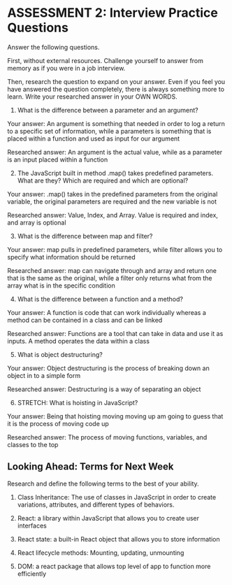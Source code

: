 # ASSESSMENT 2: Interview Practice Questions

Answer the following questions.

First, without external resources. Challenge yourself to answer from memory as if you were in a job interview.

Then, research the question to expand on your answer. Even if you feel you have answered the question completely, there is always something more to learn. Write your researched answer in your OWN WORDS.

1. What is the difference between a parameter and an argument?

Your answer: An argument is something that needed in order to log a return to a specific set of information, while a parameters is something that is placed within a function and used as input for our argument

Researched answer: An argument is the actual value, while as a parameter is an input placed within a function

2. The JavaScript built in method .map() takes predefined parameters. What are they? Which are required and which are optional?

Your answer: .map() takes in the predefined parameters from the original variable, the original parameters are required and the new variable is not

Researched answer: Value, Index, and Array. Value is required and index, and array is optional

3. What is the difference between map and filter?

Your answer: map pulls in predefined parameters, while filter allows you to specify what information should be returned

Researched answer: map can navigate through and array and return one that is the same as the original, while a filter only returns what from the array what is in the specific condition

4. What is the difference between a function and a method?

Your answer: A function is code that can work individually whereas a method can be contained in a class and can be linked

Researched answer: Functions are a tool that can take in data and use it as inputs. A method operates the data within a class

5. What is object destructuring?

Your answer: Object destructuring is the process of breaking down an object in to a simple form

Researched answer: Destructuring is a way of separating an object

6. STRETCH: What is hoisting in JavaScript?

Your answer: Being that hoisting moving moving up am going to guess that it is the process of moving code up

Researched answer: The process of moving functions, variables, and classes to the top

## Looking Ahead: Terms for Next Week

Research and define the following terms to the best of your ability.

1. Class Inheritance: The use of classes in JavaScript in order to create variations, attributes, and different types of behaviors.

2. React: a library within JavaScript that allows you to create user interfaces

3. React state: a built-in React object that allows you to store information

4. React lifecycle methods: Mounting, updating, unmounting

5. DOM: a react package that allows top level of app to function more efficiently

